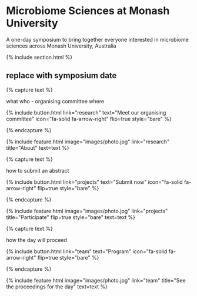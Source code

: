 ---
---

# Microbiome Sciences at Monash University

A one-day symposium to bring together everyone interested in microbiome sciences across Monash University, Australia

{% include section.html %}

## replace with symposium date


{% capture text %}

what
who - organising committee
where

{%
  include button.html
  link="research"
  text="Meet our organising committee"
  icon="fa-solid fa-arrow-right"
  flip=true
  style="bare"
%}

{% endcapture %}

{%
  include feature.html
  image="images/photo.jpg"
  link="research"
  title="About"
  text=text
%}




{% capture text %}

how to submit an abstract 

{%
  include button.html
  link="projects"
  text="Submit now"
  icon="fa-solid fa-arrow-right"
  flip=true
  style="bare"
%}

{% endcapture %}

{%
  include feature.html
  image="images/photo.jpg"
  link="projects"
  title="Participate"
  flip=true
  style="bare"
  text=text
%}




{% capture text %}

how the day will proceed

{%
  include button.html
  link="team"
  text="Program"
  icon="fa-solid fa-arrow-right"
  flip=true
  style="bare"
%}

{% endcapture %}

{%
  include feature.html
  image="images/photo.jpg"
  link="team"
  title="See the proceedings for the day"
  text=text
%}
